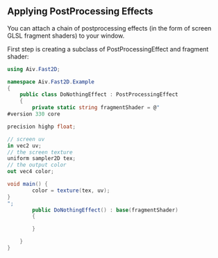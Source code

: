 Applying PostProcessing Effects
-------------------------------

You can attach a chain of postprocessing effects (in the form of screen GLSL fragment shaders) to your window.

First step is creating a subclass of PostProcessingEffect and fragment shader:

```cs
using Aiv.Fast2D;

namespace Aiv.Fast2D.Example
{
    public class DoNothingEffect : PostProcessingEffect
    {
        private static string fragmentShader = @"
#version 330 core

precision highp float;

// screen uv
in vec2 uv;
// the screen texture
uniform sampler2D tex;
// the output color
out vec4 color;

void main() {
        color = texture(tex, uv);
}
";
        public DoNothingEffect() : base(fragmentShader)
        {

        }

    }
}

```
